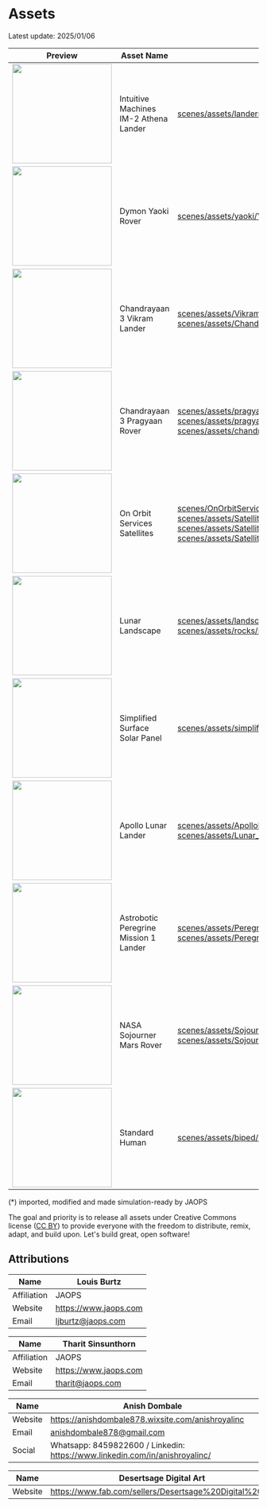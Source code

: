 # Assets
Latest update: 2025/01/06

| Preview | Asset Name | Link | Licence | Author | Reference |
|---------|------------|------|---------|--------|-----------|
|<img src="./images/asset_IM2.png" width="200"> | Intuitive Machines IM-2 Athena Lander | [scenes/assets/landers/im2/IM2_mission.usd](scenes/assets/landers/im2/IM2_mission.usd) | CC BY | Anish Dombale (*) | Based on publicly available images released by Intuitive Machines. <br> Includes the main Athena lander, the MicroNova hopper and the LunarOutpost MAPP rover. <br> Initial source available on [Sketchfab](https://sketchfab.com/3d-models/intuitive-machines-im2-861d974f35f64e5ab869c7e70fcf5e30) |
|<img src="./images/asset_Yaoki.png" width="200"> | Dymon Yaoki Rover | [scenes/assets/yaoki/Y-R4-D1-00B_230301.usd](scenes/assets/yaoki/Y-R4-D1-00B_230301.usd) | CC BY | Dymon Co. Ltd. (*) | Yaoki lunar rover developped by Dymon <br> See 3D model on [official website](https://dymon.co.jp/yaoki/3dcg/) |
|<img src="./images/asset_VikramLander.png" width="200"> |Chandrayaan 3 Vikram Lander | [scenes/assets/Vikram.usd](scenes/assets/Vikram.usd) <br> [scenes/assets/Chandrayaan_3_vikram_lander.usdz](scenes/assets/Chandrayaan_3_vikram_lander.usdz) | CC BY | Anish Dombale (*) | Initial source available on [Sketchfab](https://sketchfab.com/3d-models/chandrayaan-3-vikram-lander-96dbe26896d541c297e53120a3f6eb16) |
|<img src="./images/assets_PragyaanRover.png" width="200">|Chandrayaan 3 Pragyaan Rover | [scenes/assets/pragyaan_rover.usd](scenes/assets/pragyaan_rover.usd) <br> [scenes/assets/pragyaan_rover_ros2.usd](scenes/assets/pragyaan_rover_ros2.usd) [scenes/assets/chandrayaan_3_rover.usdz](./scenes/assets/chandrayaan_3_rover.usdz) | CC BY | Anish Dombale (*) | Initial source available on [Sketchfab](https://sketchfab.com/3d-models/chandrayaan-3-rover-17846d086cee43ca938b327663bfa82f) |
|<img src="./images/asset_OnOrbitServicesSatellites.png" width="200">|On Orbit Services Satellites | [scenes/OnOrbitServices_Cosmic_scene.usd](scenes/OnOrbitServices_Cosmic_scene.usd) <br> [scenes/assets/Satellites/Cosmic_Satellite.usdz](scenes/assets/Satellites/Cosmic_Satellite.usdz) <br> [scenes/assets/Satellites/Servicer.fbx](scenes/assets/Satellites/Servicer.fbx) <br> [scenes/assets/Satellites/Client.fbx](scenes/assets/Satellites/Client.fbx) | CC BY | Anish Dombale (*) | Based on publicly available images of the upcoming [Astroscale COSMIC mission](https://astroscale.com/missions/cosmic/). Made for [demo_satellite_manipulation](src/demo_satellite_manipulation). <br> Original model available on [Sketchfab](https://sketchfab.com/3d-models/cosmic-satellite-9225fbda9141487397b8fbf2043d5e38) |
|<img src="./images/asset_LunarLandscape.png" width="200">|Lunar Landscape | [scenes/assets/landscape_cropped/landscape_cropped.usd](scenes/assets/landscape_cropped/landscape_cropped.usd) <br> [scenes/assets/rocks/rocks.usd](scenes/assets/rocks/rocks.usd) | CC BY | Louis Burtz (JAOPS) | Initial source from [VERTEX Interactive](https://www.fab.com/listings/2378160c-3be6-4a0d-817e-df027d035e49) for UE5, then cropped, modified and exported into Omniverse |
|<img src="./images/asset_simplifiedLunarSurface.png" width="200">|Simplified Surface Solar Panel | [scenes/assets/simplified_surface_solar_panel.usd](scenes/assets/simplified_surface_solar_panel.usd) | CC BY | Louis Burtz (JAOPS) | Made for [demo_power_thermal](./src/demo_power_thermal/README.md)|
|<img src="./images/asset_ApolloLander.png" width="200">| Apollo Lunar Lander | [scenes/assets/ApolloLunarLander.usd](./scenes/assets/ApolloLunarLander.usd) <br> [scenes/assets/Lunar_Lander_4K_and_2K_Textures.usdz](scenes/assets/Lunar_Lander_4K_and_2K_Textures.usdz) | CC BY | Desertsage (*) | Initial source available on [Fab](https://www.fab.com/listings/269260b7-c74b-4bc1-87ce-d41c4e0a0616) |
|<img src="./images/asset_PeregrineLander.png" width="200">|Astrobotic Peregrine Mission 1 Lander| [scenes/assets/Peregrine.usd](scenes/assets/Peregrine.usd) <br> [scenes/assets/Peregrine_Lunar_Lander_Mission_One.usdz](scenes/assets/Peregrine_Lunar_Lander_Mission_One.usdz) | [Sketchfab Standard](https://sketchfab.com/licenses) | [msanjurj](https://sketchfab.com/msanjurj) (*) | Initial source available on [Sketchfab](https://sketchfab.com/3d-models/peregrine-lunar-lander-mission-one-ba9e688d99a54b2abee0ea12583d9492) |
|<img src="./images/asset_SojournerRover.png" width="200">|NASA Sojourner Mars Rover | [scenes/assets/Sojourner.usd](scenes/assets/Sojourner.usd) <br> [scenes/assets/Sojourner_Mars_Rover.usdz](scenes/assets/Sojourner_Mars_Rover.usdz) | [Sketchfab Standard](https://sketchfab.com/licenses) | [Jan Walter Sluka](https://sketchfab.com/janwaltersluka) (*) | Initial source available on [Sketchfab](https://sketchfab.com/3d-models/sojourner-mars-rover-7f135874ddd34f8f98904b53a2c178e1)|
|<img src="./images/asset_standardHuman.png" width="200">|Standard Human | [scenes/assets/biped/biped_demo_meters.usd](scenes/assets/biped/biped_demo_meters.usd) | [NVIDIA Omniverse License Agreement](https://docs.omniverse.nvidia.com/simready/latest/common/NVIDIA_Omniverse_License_Agreement.html) | NVIDIA | Standard SimReady asset on [Omniverse Nucleus](omniverse://localhost/NVIDIA/Assets/Isaac/4.2/Isaac/People/Characters/Biped_Setup.usd) |


(*) imported, modified and made simulation-ready by JAOPS

The goal and priority is to release all assets under Creative Commons license ([CC BY](https://creativecommons.org/licenses/by/4.0/)) to provide everyone with the freedom to distribute, remix, adapt, and build upon.
Let's build great, open software!

## Attributions

|Name | Louis Burtz |
|----|----|
|Affiliation | JAOPS |
|Website | https://www.jaops.com |
|Email | ljburtz@jaops.com|

|Name | Tharit Sinsunthorn|
|----|----|
|Affiliation | JAOPS |
|Website | https://www.jaops.com |
|Email | tharit@jaops.com|

|Name | Anish Dombale |
|----|----|
|Website | https://anishdombale878.wixsite.com/anishroyalinc|
|Email | anishdombale878@gmail.com|
|Social | Whatsapp: 8459822600  / Linkedin: https://www.linkedin.com/in/anishroyalinc/ |

|Name | Desertsage Digital Art |
|----|----|
|Website | https://www.fab.com/sellers/Desertsage%20Digital%20Art|
